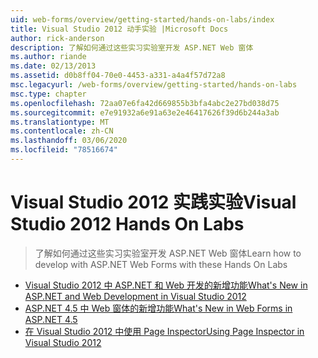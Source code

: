 ```yaml
---
uid: web-forms/overview/getting-started/hands-on-labs/index
title: Visual Studio 2012 动手实验 |Microsoft Docs
author: rick-anderson
description: 了解如何通过这些实习实验室开发 ASP.NET Web 窗体
ms.author: riande
ms.date: 02/13/2013
ms.assetid: d0b8ff04-70e0-4453-a331-a4a4f57d72a8
msc.legacyurl: /web-forms/overview/getting-started/hands-on-labs
msc.type: chapter
ms.openlocfilehash: 72aa07e6fa42d669855b3bfa4abc2e27bd038d75
ms.sourcegitcommit: e7e91932a6e91a63e2e46417626f39d6b244a3ab
ms.translationtype: MT
ms.contentlocale: zh-CN
ms.lasthandoff: 03/06/2020
ms.locfileid: "78516674"
---
```

# <a name="visual-studio-2012-hands-on-labs"></a><span data-ttu-id="0fd58-103">Visual Studio 2012 实践实验</span><span class="sxs-lookup"><span data-stu-id="0fd58-103">Visual Studio 2012 Hands On Labs</span></span>

> <span data-ttu-id="0fd58-104">了解如何通过这些实习实验室开发 ASP.NET Web 窗体</span><span class="sxs-lookup"><span data-stu-id="0fd58-104">Learn how to develop with ASP.NET Web Forms with these Hands On Labs</span></span>

- [<span data-ttu-id="0fd58-105">Visual Studio 2012 中 ASP.NET 和 Web 开发的新增功能</span><span class="sxs-lookup"><span data-stu-id="0fd58-105">What's New in ASP.NET and Web Development in Visual Studio 2012</span></span>](whats-new-in-aspnet-and-web-development-in-visual-studio-2012.md)
- [<span data-ttu-id="0fd58-106">ASP.NET 4.5 中 Web 窗体的新增功能</span><span class="sxs-lookup"><span data-stu-id="0fd58-106">What's New in Web Forms in ASP.NET 4.5</span></span>](whats-new-in-web-forms-in-aspnet-45.md)
- [<span data-ttu-id="0fd58-107">在 Visual Studio 2012 中使用 Page Inspector</span><span class="sxs-lookup"><span data-stu-id="0fd58-107">Using Page Inspector in Visual Studio 2012</span></span>](using-page-inspector-in-visual-studio-2012.md)
